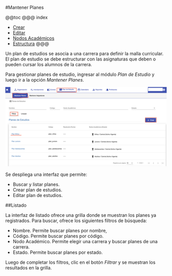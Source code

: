 #Mantener Planes

@@toc
@@@ index
* [Crear](crear.md)
* [Editar](editar.md)
* [Nodos Académicos](nodos_academicos.md)
* [Estructura](estructura.md)
@@@

Un plan de estudios se asocia a una carrera para definir la malla curricular.
El plan de estudio se debe estructurar con las asignaturas que deben o pueden cursar
los alumnos de la carrera.

Para gestionar planes de estudio, ingresar al módulo *Plan de Estudio* y luego ir a la opción
*Mantener Planes*.

![Mantener Planes](img/plan_de_estudios.png)

Se despliega una interfaz que permite:

- Buscar y listar planes.
- Crear plan de estudios.
- Editar plan de estudios.

##Listado

La interfaz de listado ofrece una grilla donde se muestran los planes
ya registrados.
Para buscar, ofrece los siguientes filtros de búsqueda:

 - Nombre. Permite buscar planes por nombre,
 - Código. Permite buscar planes por código.
 - Nodo Académico. Permite elegir una carrera y buscar planes de una carrera.
 - Estado. Permite buscar planes por estado.

Luego de completar los filtros, clic en el botón *Filtrar* y se muestran los resultados 
en la grilla.


 


